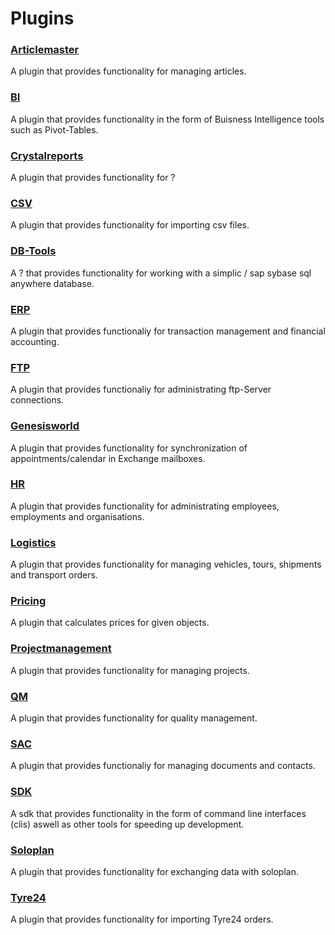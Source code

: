 # Plugins

### [Articlemaster](Simplic%20Articlemaster/introduction.md)

A plugin that provides functionality for managing articles.

### [BI](Simplic%20BI/introduction.md)

A plugin that provides functionality in the form of Buisness Intelligence tools such as Pivot-Tables.

### [Crystalreports](Simplic%20Crystalreports/introduction.md)

A plugin that provides functionality for ?

### [CSV](Simplic%20CSV/introduction.md)

A plugin that provides functionality for importing csv files.

### [DB-Tools](Simplic%20DB-Tools/introduction.md)

A ? that provides functionality for working with a simplic / sap sybase sql anywhere database.

### [ERP](Simplic%20ERP/introduction.md)

A plugin that provides functionaliy for transaction management and financial accounting.

### [FTP](Simplic%20FTP/introduction.md)

A plugin that provides functionaliy for administrating ftp-Server connections.

### [Genesisworld](Simplic%20Genesisworld/introduction.md)

A plugin that provides functionality for synchronization of appointments/calendar in Exchange mailboxes.

### [HR](Simplic%20HR/introduction.md)

A plugin that provides functionality for administrating employees, employments and organisations.

### [Logistics](Simplic%20Logistics/introduction.md)

A plugin that provides functionality for managing vehicles, tours, shipments and transport orders.

### [Pricing](Simplic%20Pricing/introduction.md)

A plugin that calculates prices for given objects.

### [Projectmanagement](Simplic%20Projectmanagement/introduction.md)

A plugin that provides functionality for managing projects.

### [QM](Simplic%20QM/introduction.md)

A plugin that provides functionality for quality management.

### [SAC](Simplic%20SAC/introduction.md)

A plugin that provides functionaliy for managing documents and contacts.

### [SDK](Simplic%20SDK/introduction.md)

A sdk that provides functionality in the form of command line interfaces (clis) aswell as other tools for speeding up development.

### [Soloplan](Simplic%20Soloplan/introduction.md)

A plugin that provides functionality for exchanging data with soloplan.

### [Tyre24](Simplic%20Tyre24/introduction.md)

A plugin that provides functionality for importing Tyre24 orders.
